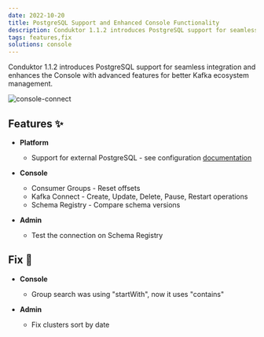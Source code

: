 ```yaml
---
date: 2022-10-20
title: PostgreSQL Support and Enhanced Console Functionality
description: Conduktor 1.1.2 introduces PostgreSQL support for seamless integration and enhances the Console with advanced features for better Kafka ecosystem management.
tags: features,fix
solutions: console
---
```


Conduktor 1.1.2 introduces PostgreSQL support for seamless integration and enhances the Console with advanced features for better Kafka ecosystem management.

![console-connect](https://user-images.githubusercontent.com/2573301/203623723-8d26c97f-afb7-4ad1-932d-99617346b48e.png)

## Features ✨

- **Platform**

  - Support for external PostgreSQL - see configuration [documentation](https://docs.conduktor.io/platform/get-started/configuration/database)

- **Console**

  - Consumer Groups - Reset offsets
  - Kafka Connect - Create, Update, Delete, Pause, Restart operations
  - Schema Registry - Compare schema versions

- **Admin**
  - Test the connection on Schema Registry

## Fix 🔨

- **Console**

  - Group search was using "startWith", now it uses "contains"

- **Admin**
  - Fix clusters sort by date
